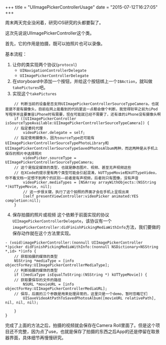 +++
title  = "UIImagePickerControllerUsage"
date = "2015-07-12T16:27:05"
+++


周末两天完全没闲着，研究iOS研究的头都要裂了。

这次先说说UIImagePickerController这个类。

首先，它的作用是拍摄，既可以拍照片也可以录像。

基本流程：

1. 让你的类实现两个协议(`protocol`)
    - `UINavigationControllerDelegate`
    - `UIImagePickerControllerDelegate`
2. 在storyboard中添加一个按钮，并给这个按钮绑上一个`IBAction`，就叫做`takePictures`吧。
3. 实现这个`takePictures`

```
    // 判断当前的设备是否支持UIImagePickerControllerSourceTypeCamera，也就是是不是有摄像头，目前在网上能看到的代码里这一点都会做个判断，我觉得较早之前为iPod写程序并且要兼容iPhone时有需要，现在可能就已经不需要了，还有谁的iPhone没有摄像头啊
    if ([UIImagePickerController isSourceTypeAvailable:UIImagePickerControllerSourceTypeCamera]) {
    // 指定委托代理
        videoPicker.delegate = self;
    // 指定使用摄像头，因为sourceType还可能有UIImagePickerControllerSourceTypePhotoLibrary和UIImagePickerControllerSourceTypeSavedPhotosAlbum两种，而这两种是从手机上保存的照片中选择照片
        videoPicker.sourceType = UIImagePickerControllerSourceTypeCamera;
    // 这个是指定媒体的类型，也就是静态图片、视频、甚至无声视频这些
    // 在XCode的提示里有两个类型可能会引起混淆，kUTTypeMovie和kUTTypeVideo，你不看文档一定想不到两个的区别——前者是有声视频，后者则只有图像，没有声音
        videoPicker.mediaTypes = [NSArray arrayWithObjects:(NSString *)kUTTypeMovie, nil];
        // 这一步很关键，执行了这个拍照的界面才会在手机上呈现出来
        [self presentViewController:videoPicker animated:YES completion:nil];
    }
```

4. 保存拍摄的照片或视频
    这个依赖于前面实现的协议`UIImagePickerControllerDelegate`，该协议有一个`imagePickerController:didFinishPickingMediaWithInfo`方法，我们要做的保存动作就在这个方法里实现。
    
```
- (void)imagePickerController:(nonnull UIImagePickerController *)picker didFinishPickingMediaWithInfo:(nonnull NSDictionary<NSString *,id> *)info {
    // 获取拍摄的媒体的类型
    NSString *mediaType = [info objectForKey:UIImagePickerControllerMediaType];
    // 判断拍摄的媒体的类型
    if ([mediaType isEqualToString:(NSString *) kUTTypeMovie]) {
    // 获取要保存的文件的路径
        NSURL *movieURL = [info objectForKey:UIImagePickerControllerMediaURL];
    // 保存，后面的三个参数是用来处理异常的，这里只是一个demo，暂时忽略它们
        UISaveVideoAtPathToSavedPhotosAlbum([movieURL relativePath], nil, nil, nil);
        
    }
}
```
完成了上面的方法之后，拍摄的视频就会保存在Camera Roll里面了。但是这个项目还不完整，因为点了use，也就是保存了拍摄的东西之后App的还是停留在取景器界面，具体细节再慢慢研究。


